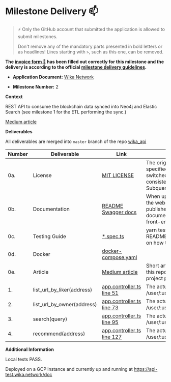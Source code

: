 # Milestone Delivery :mailbox:

> ⚡ Only the GitHub account that submitted the application is allowed to submit milestones.
>
> Don't remove any of the mandatory parts presented in bold letters or as headlines! Lines starting with `>`, such as this one, can be removed.

**The [invoice form :pencil:](https://docs.google.com/forms/d/e/1FAIpQLSfmNYaoCgrxyhzgoKQ0ynQvnNRoTmgApz9NrMp-hd8mhIiO0A/viewform) has been filled out correctly for this milestone and the delivery is according to the official [milestone delivery guidelines](https://github.com/w3f/Grants-Program/blob/master/docs/milestone-deliverables-guidelines.md).**

- **Application Document:** [Wika Network](https://github.com/w3f/Grants-Program/blob/master/applications/wika_network.md)

- **Milestone Number:** 2

**Context**

REST API to consume the blockchain data synced into Neo4j and Elastic Search (see milestone 1 for the ETL performing the sync.)

[Medium article](https://wikanetwork.medium.com/the-wika-network-api-4309e48a7d4f)

**Deliverables**

All deliverables are merged into `master` branch of the repo [wika_api](https://github.com/randombishop/wika_api)

| Number | Deliverable                | Link                                                                                                                                                | Notes                                                                                                 |
| ------ | -------------------------- | --------------------------------------------------------------------------------------------------------------------------------------------------- | ----------------------------------------------------------------------------------------------------- |
| 0a.    | License                    | [MIT LICENSE](https://github.com/randombishop/wika_api/blob/master/LICENSE)                                                                         | The original specs specified Apache but we switched to MIT for consistency with Subquery              |
| 0b.    | Documentation              | [README](https://github.com/randombishop/wika_api/blob/master/README.md) [Swagger docs](https://api-test.wika.network/doc)                          | When up and running, the webserver also publishes Swagger documentation and a test front-end at /docs |
| 0c.    | Testing Guide              | [\*.spec.ts](https://github.com/randombishop/wika_api/tree/master/api/src)                                                                          | yarn test / See repo README for instructions on how to run the tests                                  |
| 0d.    | Docker                     | [docker-compose.yaml](https://github.com/randombishop/wika_api/blob/master/api/docker-compose.yaml)                                                 |
| 0e.    | Article                    | [Medium article](https://wikanetwork.medium.com/the-wika-network-api-4309e48a7d4f)                                                                  | Short article to describe this repo and advertise project progress.                                   |
| 1.     | list_url_by_liker(address) | [app.controller.ts line 51](https://github.com/randombishop/wika_api/blob/292848c4330b767715b6b82b5517fab1b9132d8a/api/src/app.controller.ts#L51)   | The actual route is GET /user/:user/liked_urls                                                        |
| 2.     | list_url_by_owner(address) | [app.controller.ts line 73](https://github.com/randombishop/wika_api/blob/292848c4330b767715b6b82b5517fab1b9132d8a/api/src/app.controller.ts#L73)   | The actual route is GET /user/:user/owned_urls                                                        |
| 3.     | search(query)              | [app.controller.ts line 95](https://github.com/randombishop/wika_api/blob/292848c4330b767715b6b82b5517fab1b9132d8a/api/src/app.controller.ts#L95)   | The actual route is GET /user/:user/search/:query                                                     |
| 4.     | recommend(address)         | [app.controller.ts line 127](https://github.com/randombishop/wika_api/blob/292848c4330b767715b6b82b5517fab1b9132d8a/api/src/app.controller.ts#L127) | The actual route is GET /user/:user/recommend                                                         |

**Additional Information**

Local tests PASS.

Deployed on a GCP instance and currently up and running at https://api-test.wika.network/doc
